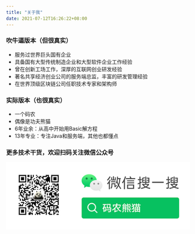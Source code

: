 ```yaml
---
title: "关于我"
date: 2021-07-12T16:26:22+08:00
---
```


### 吹牛逼版本（但很真实）

* 服务过世界巨头国有企业
* 具备国有大型传统制造企业和大型软件企业工作经验
* 曾在创新工场工作，深厚的互联网创业研发经验
* 著名共享经济创业公司的服务端总监，丰富的研发管理经验
* 在世界顶级区块链公司任职技术专家和架构师
<!--more-->

### 实际版本（也很真实）

* 一个码农
* 偶像是功夫熊猫
* 6年业余：从高中开始用Basic解方程
* 13年专业：专注Java和服务端，其他也都懂点

### 更多技术干货，欢迎扫码关注微信公众号

![功夫熊猫](/images/weixin/qrcode_search.jpg)